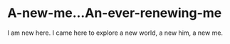 # A-new-me...An-ever-renewing-me
I am new here. I came here to explore a new world, a new him, a new me.
